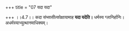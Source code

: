+++
title = "07 यदा यदा"

+++
।।4.7।। कदा संभवसीत्यपेक्षायामाह **यदा यदेति।** धर्मस्य ग्लानिर्हानिः।
अधर्मस्याभ्युत्थानमाधिक्यम्।
